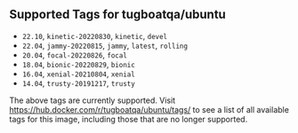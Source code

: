 ## Supported Tags for tugboatqa/ubuntu

* `22.10`, `kinetic-20220830`, `kinetic`, `devel`
* `22.04`, `jammy-20220815`, `jammy`, `latest`, `rolling`
* `20.04`, `focal-20220826`, `focal`
* `18.04`, `bionic-20220829`, `bionic`
* `16.04`, `xenial-20210804`, `xenial`
* `14.04`, `trusty-20191217`, `trusty`

The above tags are currently supported. Visit https://hub.docker.com/r/tugboatqa/ubuntu/tags/ to see a list of all available tags for this image, including those that are no longer supported.
